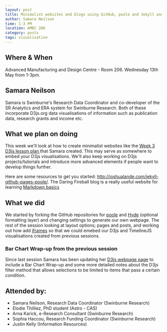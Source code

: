```yaml
---
layout: post
title: Minimalist websites and blogs using GitHub, poole and Jekyll and more D3js
author: Samara Neilson
time: 1-3 PM
location: AMDC 206
category: posts
tags: visualisation
---
```


## Where & When

Advanced Manufacturing and Design Centre - Room 206. Wednesday 13th May from 1-3pm.

## Samara Neilson

Samara is Swinburne's Research Data Coordinator and co-developer of the SR Analytics and ERA system for Swinburne Research. Both of these incorporate D3js.org data visualisations of information such as publication data, research grants and income etc.

## What we plan on doing 

This week we'll look at how to create minimalist websites like the <a href="http://evilangelpixie.github.io/d3js/">Week 3 D3js lesson plan </a> that Samara created. This may serve as somewhere to embed your D3js visualisations. We'll also keep working on D3js projects/tutorials and introduce more advanced elements if people want to develop things further.

Here are some resources to get you started: <a href="http://joshualande.com/jekyll-github-pages-poole/">http://joshualande.com/jekyll-github-pages-poole/</a>. The Daring Fireball blog is a really useful website for learning <a href="http://daringfireball.net/projects/markdown/syntax#html">Markdown basics</a>
## What we did

We started by forking the GitHub repositories for <a href="https://github.com/poole/poole"> poole</a> and <a href="https://github.com/poole/hyde">Hyde</a> (optional formatting layer) and changing settings to generate our own webpage. The rest of the session looking at layout options; pages and posts, and working out how add <a href="http://en.wikipedia.org/wiki/IFrame">iframes</a> so that we could emebed our D3js and TimelineJS visualisations created from previous sessions.

### Bar Chart Wrap-up from the previous session

Since last session Samara has been updating her <a href="http://evilangelpixie.github.io/resource"> D3js webpage page</a> to include a Bar Chart Wrap-up and some more detailed notes about the D3js filter method that allows selections to be limited to items that pass a certain condition.




## Attended by:

<ul>
<li>Samara Neilson, Research Data Coordinator (Swinburne Research)   </li>
<li>Elodie Thilliez, PhD student (Astro - CAS)   </li>
<li>Arna Karick, e-Research Consultant (Swinburne Research)   </li>
<li>Sophia Haccou, Research Funding Coordinator (Swinburne Research)   </li>
<li>Justin Kelly (Information Resources)  </li>
</ul>



